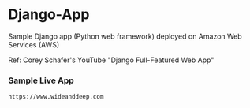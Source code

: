 # Django-App

Sample Django app (Python web framework) deployed on Amazon Web Services (AWS)

Ref: Corey Schafer's YouTube "Django Full-Featured Web App"

### Sample Live App

```
https://www.wideanddeep.com
```
